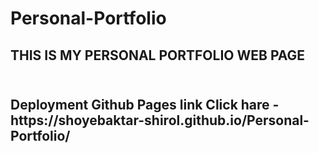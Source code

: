 # Personal-Portfolio

<h2>THIS IS MY PERSONAL PORTFOLIO WEB PAGE<h2> <br>
Deployment Github Pages link Click hare - https://shoyebaktar-shirol.github.io/Personal-Portfolio/ 
